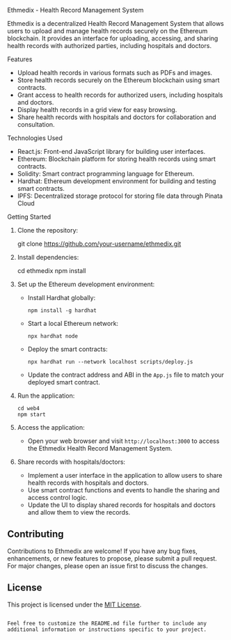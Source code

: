 


 Ethmedix - Health Record Management System

Ethmedix is a decentralized Health Record Management System that allows users to upload and manage health records securely on the Ethereum blockchain. It provides an interface for uploading, accessing, and sharing health records with authorized parties, including hospitals and doctors.

Features

- Upload health records in various formats such as PDFs and images.
- Store health records securely on the Ethereum blockchain using smart contracts.
- Grant access to health records for authorized users, including hospitals and doctors.
- Display health records in a grid view for easy browsing.
- Share health records with hospitals and doctors for collaboration and consultation.

 Technologies Used

- React.js: Front-end JavaScript library for building user interfaces.
- Ethereum: Blockchain platform for storing health records using smart contracts.
- Solidity: Smart contract programming language for Ethereum.
- Hardhat: Ethereum development environment for building and testing smart contracts.
- IPFS: Decentralized storage protocol for storing file data through Pinata Cloud

 Getting Started

1. Clone the repository:

  
   git clone https://github.com/your-username/ethmedix.git
   

2. Install dependencies:

   
   cd ethmedix
   npm install
 

3. Set up the Ethereum development environment:
   - Install Hardhat globally:

     ```shell
     npm install -g hardhat
     ```

   - Start a local Ethereum network:

     ```shell
     npx hardhat node
     ```

   - Deploy the smart contracts:

     ```shell
     npx hardhat run --network localhost scripts/deploy.js
     ```

   - Update the contract address and ABI in the `App.js` file to match your deployed smart contract.

4. Run the application:

   ```shell
   cd web4
   npm start
   ```

5. Access the application:
   - Open your web browser and visit `http://localhost:3000` to access the Ethmedix Health Record Management System.

6. Share records with hospitals/doctors:
   - Implement a user interface in the application to allow users to share health records with hospitals and doctors.
   - Use smart contract functions and events to handle the sharing and access control logic.
   - Update the UI to display shared records for hospitals and doctors and allow them to view the records.

## Contributing

Contributions to Ethmedix are welcome! If you have any bug fixes, enhancements, or new features to propose, please submit a pull request. For major changes, please open an issue first to discuss the changes.

## License

This project is licensed under the [MIT License](https://opensource.org/licenses/MIT).
```

Feel free to customize the README.md file further to include any additional information or instructions specific to your project.
